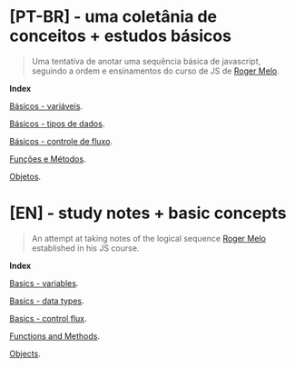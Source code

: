 


# [PT-BR] - uma coletânia de conceitos + estudos básicos
> Uma tentativa de anotar uma sequência básica de javascript, seguindo a ordem e ensinamentos do curso de JS de [Roger Melo](https://www.twitter.com/rogermelo). 

**Index**

[Básicos - variáveis](/back-to-basics/01-pt.md).

[Básicos - tipos de dados](/back-to-basics/02-pt.md).

[Básicos - controle de fluxo](/back-to-basics/03-pt.md).

[Funções e Métodos](/back-to-basics/04-pt.md).

[Objetos](/back-to-basics/05-pt.md).

# [EN] - study notes + basic concepts
> An attempt at taking notes of the logical sequence [Roger Melo](https://www.twitter.com/rogermelo) established in his JS course.

**Index**

[Basics - variables](/back-to-basics/01-eng.md).

[Basics - data types](/back-to-basics/02-eng.md).

[Basics - control flux](/back-to-basics/03-eng.md).

[Functions and Methods](/back-to-basics/04-eng.md).

[Objects](/back-to-basics/05-eng.md).


